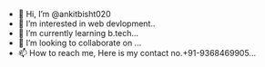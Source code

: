 - 👋 Hi, I’m @ankitbisht020
- 👀 I’m interested in web devlopment..
- 🌱 I’m currently learning b.tech...
- 💞️ I’m looking to collaborate on ...
- 📫 How to reach me, Here is my contact no.+91-9368469905...

<!---
ankitbisht020/ankitbisht020 is a ✨ special ✨ repository because its `README.md` (this file) appears on your GitHub profile.
You can click the Preview link to take a look at your changes.
--->
